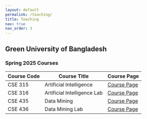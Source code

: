 ```yaml
---
layout: default
permalink: /teaching/
title: Teaching
nav: true
nav_order: 3
---
```

## Green University of Bangladesh

### Spring 2025 Courses

| Course Code | Course Title                  | Course Page |
|------------|--------------------------------|-------------|
| CSE 315    | Artificial Intelligence       | [Course Page](#) |
| CSE 316    | Artificial Intelligence Lab   | [Course Page](#) |
| CSE 435    | Data Mining                   | [Course Page](#) |
| CSE 436    | Data Mining Lab               | [Course Page](#) |


